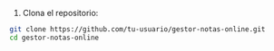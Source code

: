

1. Clona el repositorio:
```bash
git clone https://github.com/tu-usuario/gestor-notas-online.git
cd gestor-notas-online
